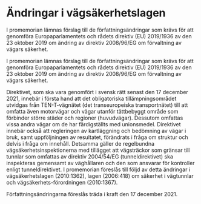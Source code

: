 # Ändringar i vägsäkerhetslagen

I promemorian lämnas förslag till de författningsändringar som krävs för att genomföra Europaparlamentets och rådets direktiv (EU) 2019/1936 av den 23 oktober 2019 om ändring av direktiv 2008/96/EG om förvaltning av vägars säkerhet.

I promemorian lämnas förslag till de författningsändringar som krävs för att genomföra Europaparlamentets och rådets direktiv (EU) 2019/1936 av den 23 oktober 2019 om ändring av direktiv 2008/96/EG om förvaltning av vägars säkerhet.

Direktivet, som ska vara genomfört i svensk rätt senast den 17 december 2021, innebär i första hand att det obligatoriska tillämpningsområdet utvidgas från TEN-T-vägnätet (det transeuropeiska transportnätet) till att omfatta även motorvägar och vägar utanför tättbebyggt område som förbinder större städer och regioner (huvudvägar). Dessutom omfattas vissa andra vägar om de har färdigställts med unionsmedel. Direktivet innebär också att regleringen av kartläggning och bedömning av vägar i bruk, samt uppföljningen av resultatet, förändrats i fråga om struktur och delvis i fråga om innehåll. Detsamma gäller de regelbundna vägsäkerhetsinspektionerna med tillägget att vägsträckor som gränsar till tunnlar som omfattas av direktiv 2004/54/EG (tunneldirektivet) ska inspekteras gemensamt av väghållaren och den som ansvarar för kontroller enligt tunneldirektivet.
I promemorian föreslås till följd av detta ändringar i vägsäkerhetslagen (2010:1362), lagen (2006:418) om säkerhet i vägtunnlar och vägsäkerhets-förordningen (2010:1367).

Författningsändringarna föreslås träda i kraft den 17 december 2021.
